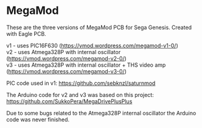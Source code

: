 # MegaMod
These are the three versions of MegaMod PCB for Sega Genesis.
Created with Eagle PCB.

v1 - uses PIC16F630 (https://vmod.wordpress.com/megamod-v1-0/)  
v2 - uses Atmega328P with internal oscillator (https://vmod.wordpress.com/megamod-v2-0/)  
v3 - uses Atmega328P with internal oscillator + THS video amp (https://vmod.wordpress.com/megamod-v3-0/)

PIC code used in v1: https://github.com/sebknzl/saturnmod

The Arduino code for v2 and v3 was based on this project:
https://github.com/SukkoPera/MegaDrivePlusPlus

Due to some bugs related to the Atmega328P internal oscillator the Arduino code was never finished.
